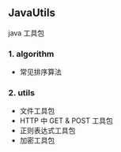 ## JavaUtils
java 工具包
### 1. algorithm
* 常见排序算法
### 2. utils
* 文件工具包
* HTTP 中 GET & POST 工具包
* 正则表达式工具包
* 加密工具包
